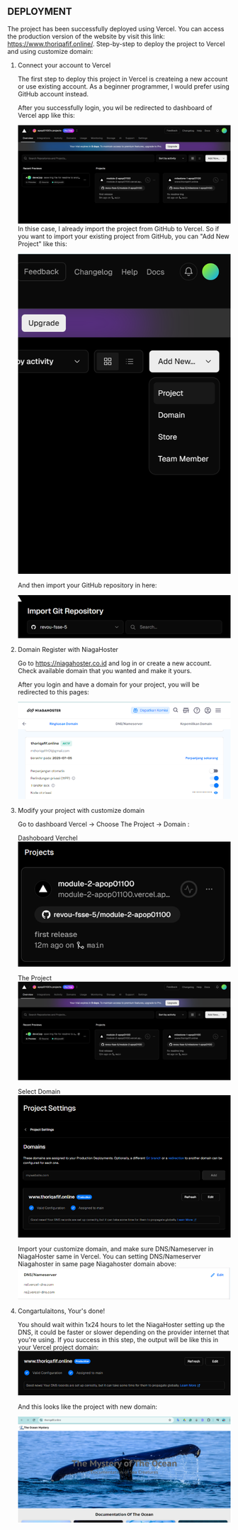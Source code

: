 ## DEPLOYMENT
The project has been successfully deployed using Vercel. You can access the production version of the website by visit this link: https://www.thoriqafif.online/. Step-by-step to deploy the project to Vercel and using customize domain: 

1. Connect your account to Vercel

    The first step to deploy this project in Vercel is createing a new account or use existing account. As a beginner programmer, I would prefer using GitHub account instead. 

    After you successfully login, you wil be redirected to dashboard of Vercel app like this:

    ![alt text](./src/docs/image-1.png)
    In thise case, I already import the project from GitHub to Vercel. So if you want to import your existing project from GitHub, you can "Add New Project" like this:

    ![alt text](./src/docs/image-2.png)

    And then import your GitHub repository in here:

    ![alt text](./src/docs/image-3.png)

2. Domain Register with NiagaHoster
    
    Go to https://niagahoster.co.id and log in or create a new account. Check available domain that you wanted and make it yours.

    After you login and have a domain for your project, you will be redirected to this pages:

    ![alt text](./src/docs/image-4.png)

3. Modify your project with customize domain
    
    Go to dashboard Vercel -> Choose The Project -> Domain :

    Dashoboard Verchel
    ![alt text](./src/docs/image-5.png)

    The Project
    ![alt text](./src/docs/image-6.png)

    Select Domain
    ![alt text](./src/docs/image-7.png)

    Import your customize domain, and make sure DNS/Nameserver in NiagaHoster same in Vercel. You can setting DNS/Nameserver Niagahoster in same page Niagahoster domain above:
    ![alt text](./src/docs/image-8.png)

4. Congartulaitons, Your's done!

    You should wait within 1x24 hours to let the NiagaHoster setting up the DNS, it could be faster or slower depending on the provider internet that you're using. If you success in this step, the output will be  like this in your Vercel project domain:
    ![alt text](./src/docs/image-9.png)

    And this looks like the project with new domain:

    ![alt text](./src/docs/image-10.png)